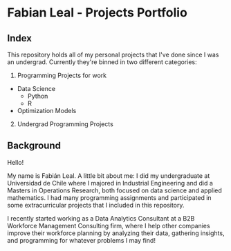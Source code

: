# Fabian Leal -  Projects Portfolio
## Index
This repository holds all of my personal projects that I've done since I was an undergrad. Currently they're binned in two different categories:
1. Programming Projects for work
  - Data Science
    - Python
    - R
 - Optimization Models

2. Undergrad Programming Projects

## Background
Hello!

My name is Fabián Leal. A little bit about me: I did my undergraduate at Universidad de Chile where I majored in Industrial Engineering and did a Masters in Operations Research, both focused on data science and applied mathematics. I had many programming assignments and participated in some extracurricular projects that I included in this repository. 

I recently started working as a Data Analytics Consultant at a B2B Workforce Management Consulting firm, where I help other companies improve their workforce planning by analyzing their data, gathering insights, and programming for whatever problems I may find! 

